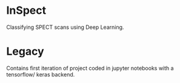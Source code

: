 # InSpect
Classifying SPECT scans using Deep Learning. 

# Legacy 
Contains first iteration of project coded in jupyter notebooks with a tensorflow/ keras backend. 

